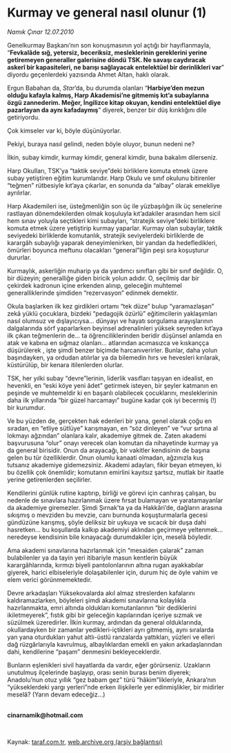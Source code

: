 # Kurmay ve general nasıl olunur (1)

*Namık Çınar 12.07.2010*

<div class="yazi"><p>Genelkurmay Başkanı’nın son konuşmasının yol açtığı bir hayıflanmayla, “<b>Fevkalâde sığ, yetersiz, beceriksiz, mesleklerinin gereklerini yerine getiremeyen generaller galerisine döndü TSK. Ne savaşı caydıracak askerî bir kapasiteleri, ne barışı sağlayacak entelektüel bir derinlikleri var</b>” diyordu geçenlerdeki yazısında Ahmet Altan, haklı olarak.</p>
<p>Ergun Babahan da, <i>Star</i>’da, bu durumda olanları “<b>Harbiye’den mezun olduğu kafayla kalmış, Harp Akademisi’ne gitmemiş kıt’a subaylarına özgü zannederim. Meğer, İngilizce kitap okuyan, kendini entelektüel diye pazarlayan da aynı kafadaymış</b>” diyerek, benzer bir düş kırıklığını dile getiriyordu.</p>
<p>Çok kimseler var ki, böyle düşünüyorlar.</p>
<p>Pekiyi, buraya nasıl gelindi, neden böyle oluyor, bunun nedeni ne?</p>
<p>İlkin, subay kimdir, kurmay kimdir, general kimdir, buna bakalım dilerseniz.</p>
<p>Harp Okulları, TSK’ya “taktik seviye”deki birliklere komuta etmek üzere subay yetiştiren eğitim kurumlarıdır. Harp Okulu ve sınıf okulunu bitirenler “teğmen” rütbesiyle kıt’aya çıkarlar, en sonunda da “albay” olarak emekliye ayrılırlar.</p>
<p>Harp Akademileri ise, üsteğmenliğin son üç ile yüzbaşılığın ilk üç senelerine rastlayan dönemdekilerden olmak koşuluyla kıt’adakiler arasından hem sicil hem sınav yoluyla seçtikleri kimi subayları, “stratejik seviye”deki birliklere komuta etmek üzere yetiştirip kurmay yaparlar. Kurmay olan subaylar, taktik seviyedeki birliklerde komutanlık, stratejik seviyelerdeki birliklerde de karargâh subaylığı yaparak deneyimlenirken, bir yandan da hedefledikleri, ömürleri boyunca meftunu olacakları “general”liğin peşi sıra koşuşturur dururlar.</p>
<p>Kurmaylık, askerliğin muharip ya da yardımcı sınıfları gibi bir sınıf değildir. O, bir düzeyin; generalliğe giden biricik yolun adıdır. O, seçilmiş dar bir çekirdek kadronun içine erkenden alınıp, geleceğin muhtemel generalliklerinde şimdiden “rezervasyon” edinmek demektir.</p>
<p>Okula başlarken ilk kez girdikleri ortamı “tek düze” bulup “yaramazlaşan” zekâ yüklü çocuklara, bizdeki “pedagojik özürlü” eğitimcilerin yaklaşımları nasıl olumsuz ve dışlayıcıysa... dünyayı ve hayatı sorgulama arayışlarının dalgalarında sörf yaparlarken beyinsel adrenalinleri yüksek seyreden kıt’aya ilk çıkan teğmenlerin de... ta öğrenciliklerinden beridir düşünsel anlamda en atak ve kabına en sığmaz olanları... atlarından acımasızca ve kıskançça düşürülerek , işte şimdi benzer biçimde harcanıverirler. Bunlar, daha yolun başındayken, ya ordudan atılırlar ya da bilemedin hırs ve hevesleri kırılarak, küstürülüp, bir kenara itilenlerden olurlar.</p>
<p>TSK, her yılki subay “devre”lerinin, liderlik vasıfları taşıyan en idealist, en hevenkli, en “eski köye yeni âdet” getirmek isteyen, bir şeyler katmanın en peşinde ve muhtemeldir ki en başarılı olabilecek çocuklarını, mesleklerinin daha ilk yıllarında “bir güzel harcamayı” bugüne kadar çok iyi becermiş (!) bir kurumdur. </p>
<p>Ve bu yüzden de, gerçekten hak edenleri bir yana, genel olarak çoğu en sıradan, en “etliye sütlüye” karışmayan, en “söz dinleyen” ve “vur sırtına al lokmayı ağzından” olanlara kalır, akademiye gitmek de. Zaten akademi başvurusuna “olur” onayı verecek olan komutan da nihayetinde kurmay ya da general birisidir. Onun da arayacağı, bir vakitler kendisinin de başına gelen bu tür özelliklerdir. Onun olumlu kanaati olmadan, ağzınızla kuş tutsanız akademiye gidemezsiniz. Akademi adayları, fikir beyan etmeyen, ki bu özellik çok önemlidir; komutanın emirlini kayıtsız şartsız, mutlak bir itaatle yerine getirenlerden seçilirler.</p>
<p>Kendilerini günlük rutine kaptırıp, birliği ve görevi için canhıraş çalışan, bu nedenle de sınavlara hazırlanmak üzere fırsat bulamayan ve yaratamayanlar da akademiye giremezler. Şimdi Şırnak’ta ya da Hakkâri’de, dağların arasına sıkışmış o mevziden bu mevzie, canı burnunda koşuşturmalarla gecesi gündüzüne karışmış, şöyle deliksiz bir uykuya ve sıcacık bir duşa dahi hasretken... bu koşullarda kalkıp akademiyi aklından geçirmeye yeltenmek... neredeyse kendisinin bile kınayacağı durumdakiler için, meselâ böyledir.</p>
<p>Ama akademi sınavlarına hazırlanmak için “mesaiden çalarak” zaman bulabilenler ya da tayin yeri itibariyle masun kentlerin büyük karargâhlarında, kırmızı biyeli pantolonlarının altına rugan ayakkabılar giyerek, harici elbiseleriyle dolaşabilenler için, durum hiç de öyle vahim ve elem verici görünmemektedir.</p>
<p>Devre arkadaşları Yüksekovalarda akıl almaz streslerden kafalarını kaldıramazlarken, böyleleri şimdi akademi sınavlarına kolaylıkla hazırlanmakta, emri altında oldukları komutanlarının “bir dediklerini ikiletmeyerek”, fıstık gibi bir geleceğin kapılarından içeriye sızmak ve süzülmek üzeredirler. İlkin kurmay, ardından da general olduklarında, okullardayken bir zamanlar yedikleri-içtikleri ayrı gitmemiş, aynı sıralarda yan yana oturdukları yahut altlı-üstlü ranzalarda yattıkları, yüzleri ve elleri dağ rüzgârlarıyla kavrulmuş, albaylıklardan emekli en yakın arkadaşlarından dahi, kendilerine “paşam” denmesini bekleyeceklerdir.</p>
<p>Bunların eşlenikleri sivil hayatlarda da vardır, eğer görürseniz. Uzakların unutulmuş ilçelerinde başlayıp, orası senin burası benim diyerek; Anadolu’nun otuz yıllık “gez babam gez” türü “hâkim”likleriyle, Ankara’nın “yükseklerdeki yargı yerleri”nde erken ilişkilerle yer edinmişlikler, bir midirler meselâ? (Yarın devam edeceğiz...)</p>
<p><b><br/>cinarnamik@hotmail.com</b></p>
<p><b> </b></p>
</div>

Kaynak: [taraf.com.tr](http://www.taraf.com.tr:80/namik-cinar/makale-kurmay-ve-general-nasil-olunur-1.htm), [web.archive.org (arşiv bağlantısı)](http://web.archive.org/web/20100714155627/http://www.taraf.com.tr:80/namik-cinar/makale-kurmay-ve-general-nasil-olunur-1.htm)
